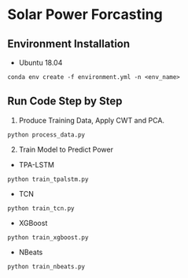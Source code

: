 # Solar Power Forcasting

## Environment Installation

- Ubuntu 18.04

```
conda env create -f environment.yml -n <env_name>
```

## Run Code Step by Step

1. Produce Training Data, Apply CWT and PCA.

```
python process_data.py
```

2. Train Model to Predict Power

- TPA-LSTM

```
python train_tpalstm.py
```

- TCN

```
python train_tcn.py
```

- XGBoost

```
python train_xgboost.py
``` 
- NBeats

```
python train_nbeats.py
```